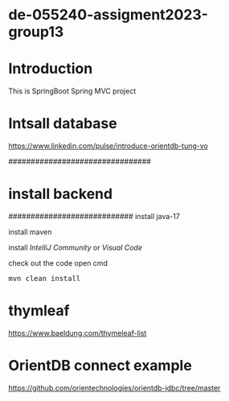 # de-055240-assigment2023-group13

# Introduction
This is SpringBoot Spring MVC project

# Intsall database


https://www.linkedin.com/pulse/introduce-orientdb-tung-vo

################################
# install backend
############################
install java-17

install maven

install *IntelliJ Community* or *Visual Code*

check out the code
open cmd

<pre>
mvn clean install
</pre>

# thymleaf
https://www.baeldung.com/thymeleaf-list


# OrientDB connect example
https://github.com/orientechnologies/orientdb-jdbc/tree/master
